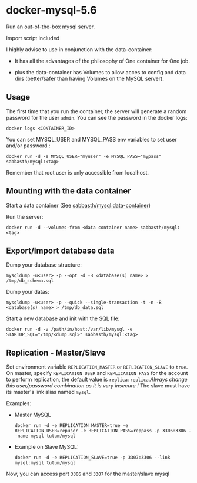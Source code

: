 docker-mysql-5.6
================

Run an out-of-the-box mysql server.

Import script included

I highly advise to use in conjunction with the data-container:

- It has all the advantages of the philosophy of One container for One job.

- plus the data-container has Volumes to allow acces to config and data dirs (better/safer than having Volumes on the MySQL server).

Usage
-----

The first time that you run the container, the server will generate a random password for the user `admin`. You can see the password in the docker logs:

    docker logs <CONTAINER_ID>

You can set MYSQL_USER and MYSQL_PASS env variables to set user and/or password :

    docker run -d -e MYSQL_USER="myuser" -e MYSQL_PASS="mypass" sabbasth/mysql:<tag>

Remember that root user is only accessible from localhost.

Mounting with the data container
--------------------

Start a data container (See [sabbasth/mysql:data-container](https://github.com/Sabbasth/docker-mysql/tree/master/data-container))

Run the server:

    docker run -d --volumes-from <data container name> sabbasth/mysql:<tag>

Export/Import database data
---------------------------

Dump your database structure:

    mysqldump -u<user> -p --opt -d -B <database(s) name> > /tmp/db_schema.sql

Dump your datas:

    mysqldump -u<user> -p --quick --single-transaction -t -n -B <database(s) name> > /tmp/db_data.sql

Start a new database and init with the SQL file:

    docker run -d -v /path/in/host:/var/lib/mysql -e STARTUP_SQL="/tmp/<dump.sql>" sabbasth/mysql:<tag>

Replication - Master/Slave
-------------------------
Set environment variable `REPLICATION_MASTER` or `REPLICATION_SLAVE` to `true`.
On master, specify `REPLICATION_USER` and `REPLICATION_PASS` for the account to perform replication, the default value is `replica:replica`.*Always change this user/password combination as it is very insecure !*
The slave must have its master's link alias named `mysql`.

Examples:

- Master MySQL

    ```docker run -d -e REPLICATION_MASTER=true -e REPLICATION_USER=repuser -e REPLICATION_PASS=reppass -p 3306:3306 --name mysql tutum/mysql```

- Example on Slave MySQL:

    ```docker run -d -e REPLICATION_SLAVE=true -p 3307:3306 --link mysql:mysql tutum/mysql```

Now, you can access port `3306` and `3307` for the master/slave mysql
